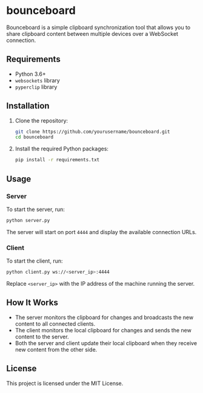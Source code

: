 # bounceboard

Bounceboard is a simple clipboard synchronization tool that allows you to share clipboard content between multiple devices over a WebSocket connection.

## Requirements

- Python 3.6+
- `websockets` library
- `pyperclip` library

## Installation

1. Clone the repository:
    ```sh
    git clone https://github.com/yourusername/bounceboard.git
    cd bounceboard
    ```

2. Install the required Python packages:
    ```sh
    pip install -r requirements.txt
    ```

## Usage

### Server

To start the server, run:
```sh
python server.py
```
The server will start on port `4444` and display the available connection URLs.

### Client

To start the client, run:
```sh
python client.py ws://<server_ip>:4444
```
Replace `<server_ip>` with the IP address of the machine running the server.

## How It Works

- The server monitors the clipboard for changes and broadcasts the new content to all connected clients.
- The client monitors the local clipboard for changes and sends the new content to the server.
- Both the server and client update their local clipboard when they receive new content from the other side.

## License

This project is licensed under the MIT License.
